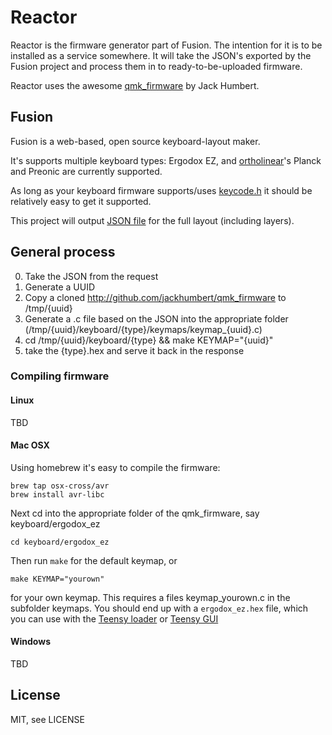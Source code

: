 # Reactor

Reactor is the firmware generator part of Fusion. The intention for it is to be installed as a service somewhere.
It will take the JSON's exported by the Fusion project and process them in to ready-to-be-uploaded firmware.

Reactor uses the awesome [qmk_firmware](http://github.com/jackhumbert/qmk_firmware) by Jack Humbert.

## Fusion
Fusion is a web-based, open source keyboard-layout maker.

It's supports multiple keyboard types: Ergodox EZ, and [ortholinear](http://ortholinearkeyboards.com)'s Planck and Preonic are currently supported.

As long as your keyboard firmware supports/uses [keycode.h](keycode.h) it should be relatively easy to get it supported.

This project will output [JSON file](keyboard_layout.json) for the full layout (including layers).

## General process

0. Take the JSON from the request
1. Generate a UUID
2. Copy a cloned http://github.com/jackhumbert/qmk_firmware to /tmp/{uuid}
3. Generate a .c file based on the JSON into the appropriate folder (/tmp/{uuid}/keyboard/{type}/keymaps/keymap_{uuid}.c)
4. cd /tmp/{uuid}/keyboard/{type} && make KEYMAP="{uuid}"
5. take the {type}.hex and serve it back in the response

### Compiling firmware

#### Linux

TBD

#### Mac OSX

Using homebrew it's easy to compile the firmware:

    brew tap osx-cross/avr
    brew install avr-libc
    

Next cd into the appropriate folder of the qmk_firmware, say keyboard/ergodox_ez
 
    cd keyboard/ergodox_ez
    
Then run `make` for the default keymap, or
    
    make KEYMAP="yourown"
    
for your own keymap. This requires a files keymap_yourown.c in the subfolder keymaps.
You should end up with a `ergodox_ez.hex` file, which you can use with the [Teensy loader](http://www.pjrc.com/teensy/loader_cli.html) or [Teensy GUI](https://www.pjrc.com/teensy/loader.html)

#### Windows

TBD

## License

MIT, see LICENSE
